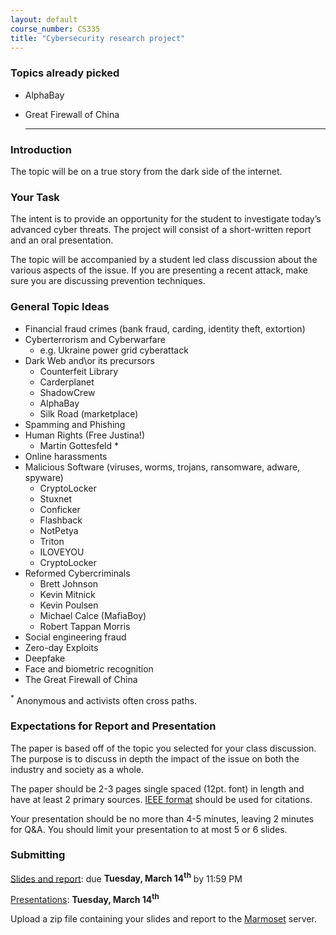 ```yaml
---
layout: default
course_number: CS335
title: "Cybersecurity research project"
---
```


### Topics already picked
- AlphaBay
- Great Firewall of China
  
  ---------
### Introduction

The topic will be on a true story from the dark side of the internet.

### Your Task

The intent is to provide an opportunity for the student to investigate today’s advanced cyber threats. The project will consist of a short-written report and an oral presentation.

The topic will be accompanied by a student led class discussion about the various aspects of the issue. If you are presenting a recent attack, make sure you are discussing prevention techniques.

### General Topic Ideas

-	Financial fraud crimes (bank fraud, carding, identity theft, extortion)
- Cyberterrorism and Cyberwarfare
  - e.g. Ukraine power grid cyberattack
- Dark Web and\or its precursors
  - Counterfeit Library
  - Carderplanet
  - ShadowCrew  
  - AlphaBay
  - Silk Road (marketplace)
- Spamming and Phishing
- Human Rights (Free Justina!)
  - Martin Gottesfeld *
- Online harassments
- Malicious Software (viruses, worms, trojans, ransomware, adware, spyware)
  - CryptoLocker
  - Stuxnet
  - Conficker
  - Flashback
  - NotPetya
  - Triton
  - ILOVEYOU
  - CryptoLocker
- Reformed Cybercriminals
   - Brett Johnson
   - Kevin Mitnick
   - Kevin Poulsen
   - Michael Calce (MafiaBoy)
   - Robert Tappan Morris
- Social engineering fraud
- Zero-day Exploits
- Deepfake
- Face and biometric recognition
- The Great Firewall of China

<sup>*</sup> Anonymous and activists often cross paths.

### Expectations for Report and Presentation

The paper is based off of the topic you selected for your class discussion. The purpose is to discuss in depth the impact of the issue on both the industry and society as a whole.

The paper should be 2-3 pages single spaced (12pt. font) in length and have at least 2 primary sources. [IEEE format](https://ieee-dataport.org/sites/default/files/analysis/27/IEEE%20Citation%20Guidelines.pdf) should be used for citations.

Your presentation should be no more than 4-5 minutes, leaving 2 minutes for Q&A. You should limit your presentation to at most 5 or 6 slides.

### Submitting

<u>Slides and report</u>: due **Tuesday, March 14<sup>th</sup>** by 11:59 PM

<u>Presentations</u>: **Tuesday, March 14<sup>th</sup>**

Upload a zip file containing your slides and report to the [Marmoset](https://cs.ycp.edu/marmoset/) server.
